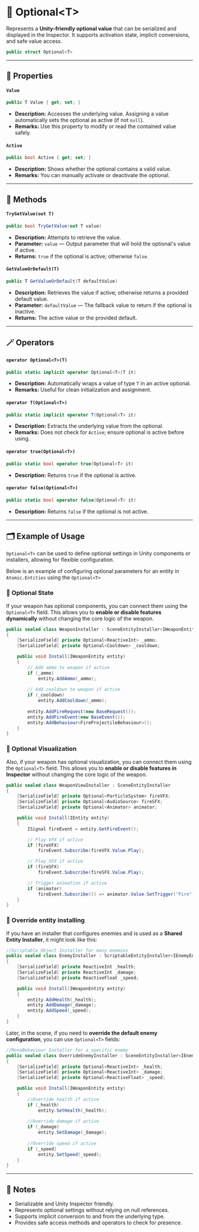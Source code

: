 # 🧩 Optional&lt;T&gt;

Represents a **Unity-friendly optional value** that can be serialized and displayed in the Inspector. It supports
activation state, implicit conversions, and safe value access.

```csharp
public struct Optional<T>
```

---

## 🔑 Properties

#### `Value`

```csharp
public T Value { get; set; }
```

- **Description:** Accesses the underlying value. Assigning a value automatically sets the optional as active (if not
  `null`).
- **Remarks:** Use this property to modify or read the contained value safely.

#### `Active`

```csharp
public bool Active { get; set; }
```

- **Description:** Shows whether the optional contains a valid value.
- **Remarks:** You can manually activate or deactivate the optional.

---

## 🏹 Methods

#### `TryGetValue(out T)`

```csharp
public bool TryGetValue(out T value)
```

- **Description:** Attempts to retrieve the value.
- **Parameter:** `value` — Output parameter that will hold the optional's value if active.
- **Returns:** `true` if the optional is active; otherwise `false`.

#### `GetValueOrDefault(T)`

```csharp
public T GetValueOrDefault(T defaultValue)
```

- **Description:** Retrieves the value if active; otherwise returns a provided default value.
- **Parameter:** `defaultValue` — The fallback value to return if the optional is inactive.
- **Returns:** The active value or the provided default.

---

## 🪄 Operators

#### `operator Optional<T>(T)`

```csharp
public static implicit operator Optional<T>(T it)
```

- **Description:** Automatically wraps a value of type `T` in an active optional.
- **Remarks:** Useful for clean initialization and assignment.

#### `operator T(Optional<T>)`

```csharp
public static implicit operator T(Optional<T> it)
```

- **Description:** Extracts the underlying value from the optional.
- **Remarks:** Does not check for `Active`; ensure optional is active before using.

#### `operator true(Optional<T>)`

```csharp
public static bool operator true(Optional<T> it)
```

- **Description:** Returns `true` if the optional is active.

#### `operator false(Optional<T>)`

```csharp
public static bool operator false(Optional<T> it)
```

- **Description:** Returns `false` if the optional is not active.

---

## 🗂 Example of Usage

`Optional<T>` can be used to define optional settings in Unity components or installers, allowing for flexible
configuration.

Below is an example of configuring optional parameters for an entity in `Atomic.Entities` using the `Optional<T>`

### 🔹 Optional State

If your weapon has optional components, you can connect them using the `Optional<T>` field. This allows you to **enable
or disable features dynamically** without changing the core logic of the weapon.

```csharp
public sealed class WeaponInstaller : SceneEntityInstaller<IWeaponEntity>
{
    [SerializeField] private Optional<ReactiveInt> _ammo;
    [SerializeField] private Optional<Cooldown> _cooldown;

    public void Install(IWeaponEntity entity)
    {
        // Add ammo to weapon if active
        if (_ammo)
            entity.AddAmmo(_ammo);
        
        // Add cooldown to weapon if active
        if (_cooldown)
            entity.AddCooldown(_ammo);
        
        entity.AddFireRequest(new BaseRequest());
        entity.AddFireEvent(new BaseEvent());
        entity.AddBehaviour<FireProjectileBehaviour>();
    }
}
```

### 🔹 Optional Visualization

Also, if your weapon has optional visualization, you can connect them using the `Optional<T>` field. This allows you to
**enable or disable features in Inspector** without changing the core logic of the weapon.

```csharp
public sealed class WeaponViewInstaller : SceneEntityInstaller
{
    [SerializeField] private Optional<ParticleSystem> fireVFX;
    [SerializeField] private Optional<AudioSource> fireSFX;
    [SerializeField] private Optional<Animator> animator;

    public void Install(IEntity entity)
    {
        ISignal fireEvent = entity.GetFireEvent();

        // Play VFX if active
        if (fireVFX)
            fireEvent.Subscribe(fireVFX.Value.Play);

        // Play SFX if active
        if (fireSFX)
            fireEvent.Subscribe(fireSFX.Value.Play);

        // Trigger animation if active
        if (animator)
            fireEvent.Subscribe(() => animator.Value.SetTrigger("Fire"));
    }
}
```

### 🔹 Override entity installing

If you have an installer that configures enemies and is used as a **Shared Entity Installer**, it might look like this:

```csharp
//Scriptable Object Installer for many enemies
public sealed class EnemyInstaller : ScriptableEntityInstaller<IEnemyEntity>
{
    [SerializeField] private ReactiveInt _health;
    [SerializeField] private ReactiveInt _damage;
    [SerializeField] private ReactiveFloat _speed;

    public void Install(IWeaponEntity entity)
    {
        entity.AddHealth(_health);
        entity.AddDamage(_damage);
        entity.AddSpeed(_speed);
    }
}
```

Later, in the scene, if you need to **override the default enemy configuration**, you can use `Optional<T>` fields:

```csharp
//MonoBehaviour Installer for a specific enemy
public sealed class OverrideEnemyInstaller : SceneEntityInstaller<IEnemyEntity>
{
    [SerializeField] private Optional<ReactiveInt> _health;
    [SerializeField] private Optional<ReactiveInt> _damage;
    [SerializeField] private Optional<ReactiveFloat> _speed;

    public void Install(IWeaponEntity entity)
    {
        //Override health if active
        if (_health)
            entity.SetHealth(_health);
        
        //Override damage if active
        if (_damage)
            entity.SetDamage(_damage);
        
        //Override speed if active
        if (_speed)
            entity.SetSpeed(_speed);
    }
}
```

----

## 📝 Notes

- Serializable and Unity Inspector friendly.
- Represents optional settings without relying on null references.
- Supports implicit conversion to and from the underlying type.
- Provides safe access methods and operators to check for presence.